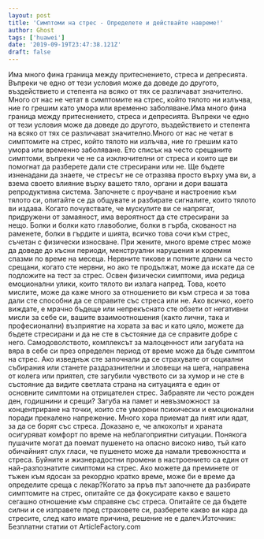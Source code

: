 ```yaml
---
layout: post
title: 'Симптоми на стрес - Определете и действайте навреме!'
author: Ghost
tags: ['huawei']
date: '2019-09-19T23:47:38.121Z'
draft: false
---
```


Има много фина граница между притеснението, стреса и депресията. Въпреки че едно от тези условия може да доведе до другото, въздействието и степента на всяко от тях се различават значително. Много от нас не четат в симптомите на стрес, който тялото ни излъчва, ние го грешим като умора или временно заболяване.Има много фина граница между притеснението, стреса и депресията. Въпреки че едно от тези условия може да доведе до другото, въздействието и степента на всяко от тях се различават значително.Много от нас не четат в симптомите на стрес, който тялото ни излъчва, ние го грешим като умора или временно заболяване. Ето списък на често срещаните симптоми, въпреки че не са изключителни от стреса и които ще ви помогнат да разберете дали сте стресирани или не. Ще бъдете изненадани да знаете, че стресът не се отразява просто върху ума ви, а взема своето влияние върху вашето тяло, органи и дори вашата репродуктивна система. Започнете с проучване и настроение към тялото си, опитайте се да общувате и разбирате сигналите, които тялото ви издава. Когато почувствате, че мускулите ви се напрягат, придружени от замаяност, има вероятност да сте стресирани за нещо. Болки и болки като главоболие, болки в гърба, скованост на раменете, болки в гърдите и шията, всичко това сочи към стрес, съчетан с физически износване. При жените, много време стрес може да доведе до късни периоди, менструални нарушения и коремни спазми по време на месеца. Нервните тикове и потните длани са често срещани, когато сте нервни, но ако те продължат, може да искате да се подложите на тест за стрес. Освен физически симптоми, има редица емоционални улики, които тялото ви излага напред. Това, което мислите, може да каже много за отношението ви към стреса и за това дали сте способни да се справите със стреса или не. Ако всичко, което виждате, е мрачно бъдеще или непрекъснато сте обзети от негативни мисли за себе си, вашите взаимоотношения (както лични, така и професионални) възприятие на хората за вас и като цяло, можете да бъдете стресирани и да не сте в състояние да се справите добре с него. Самодоволството, комплексът за малоценност или загубата на вяра в себе си през определен период от време може да бъде симптом на стрес. Ако изведнъж сте започнали да се страхувате от социални събирания или станете раздразнителни и зловещи на шега, направена от колега или приятел, сте загубили чувството си за хумор и не сте в състояние да видите светлата страна на ситуацията е един от основните симптоми на отрицателен стрес. Забравяте ли често рожден ден, годишнини и срещи? Загуба на памет и невъзможност за концентриране на точки, които сте уморени психически и емоционални поради прекалено напрежение. Много хора приемат да пият или ядат, за да се борят със стреса. Доказано е, че алкохолът и храната осигуряват комфорт по време на неблагоприятни ситуации. Понякога пушачите могат да поемат пушенето на опасно високо ниво, тъй като обичайният слух гласи, че пушенето може да намали тревожността и стреса. Буйните и жизнерадостни промени в настроението са един от най-разпознатите симптоми на стрес. Ако можете да преминете от тъжен към ядосан за рекордно кратко време, може би е време да определите среща с лекар?Когато за пръв път започнете да разбирате симптомите на стрес, опитайте се да фокусирате какво е вашето сегашно отношение към справяне със стреса. Опитайте се да бъдете силни и се изправете пред страховете си, разберете какво ви кара да стресите, след като имате причина, решение не е далеч.Източник: Безплатни статии от ArticleFactory.com
